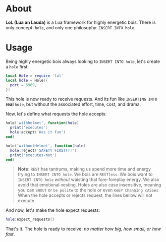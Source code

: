 # About
**LoL (Lua on Lauda)** is a Lua framework for highly energetic bois. There is only concept: `hole`, and only one philosophy: `INSERT INTO hole`.

# Usage
Being highly energetic bois always looking to `INSERT INTO hole`, let's create a `hole` first:
```lua
local Hole = require 'lol'
local hole = Hole({
  port = 6969,
})
```
This hole is now ready to receive requests. And its fun like `INSERTING INTO` **real** `hole`, but without the associated effort, time, cost, and drama.

Now, let's define what requests the hole accepts:
```lua
hole('withhelmet', function(hole)
  print('executes')
  hole:accept('Was it fun')
end)

hole('withoutHelmet', function(hole)
  hole:reject('SAFETY FIRST!!!')
  print('executes-not')
end)
```
> **Note**: `REST` has tantrums, making us spend more time and energy trying to `INSERT INTO hole`. We bois are `RESTless`. We bois want to `INSERT INTO hole` *without* waisting that fore-foreplay energy. We also avoid that emotional nesting. Holes are also case insensitive, meaning you can `SHOUT` or `be polite` to the hole or even `KeEP ChanGIng cASSes`. When the hole accepts or rejects request, the lines bellow will not execute

And now, let's make the hole expect requests:
```lua
hole:expect_requests()
```
That's it. The hole is ready to receive: *no matter how big, how small, or how fast*.
